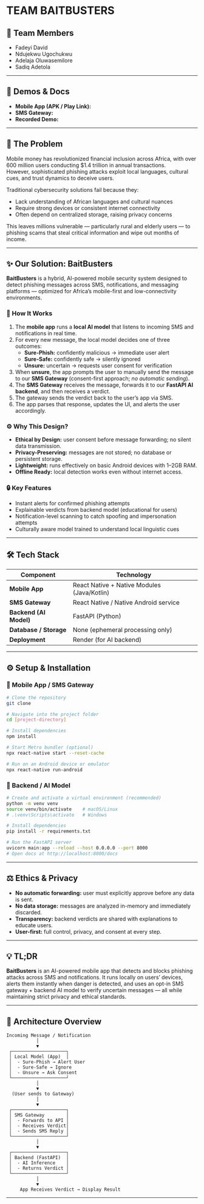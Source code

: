 # TEAM BAITBUSTERS

## 👥 Team Members
- Fadeyi David  
- Ndujekwu Ugochukwu  
- Adelaja Oluwasemilore  
- Sadiq Adetola

---

## 🚀 Demos & Docs

* **Mobile App (APK / Play Link):**   
* **SMS Gateway:**    
* **Recorded Demo:**   

---

## 🎯 The Problem

Mobile money has revolutionized financial inclusion across Africa, with over 600 million users conducting $1.4 trillion in annual transactions.  
However, sophisticated phishing attacks exploit local languages, cultural cues, and trust dynamics to deceive users.  

Traditional cybersecurity solutions fail because they:
- Lack understanding of African languages and cultural nuances  
- Require strong devices or consistent internet connectivity  
- Often depend on centralized storage, raising privacy concerns  

This leaves millions vulnerable — particularly rural and elderly users — to phishing scams that steal critical information and wipe out months of income.

---

## ✨ Our Solution: **BaitBusters**

**BaitBusters** is a hybrid, AI-powered mobile security system designed to detect phishing messages across SMS, notifications, and messaging platforms — optimized for Africa’s mobile-first and low-connectivity environments.

### 🧠 How It Works
1. The **mobile app** runs a **local AI model** that listens to incoming SMS and notifications in real time.  
2. For every new message, the local model decides one of three outcomes:
   - **Sure-Phish:** confidently malicious → immediate user alert  
   - **Sure-Safe:** confidently safe → silently ignored  
   - **Unsure:** uncertain → requests user consent for verification
3. When **unsure**, the app prompts the user to manually send the message to our **SMS Gateway** (consent-first approach; *no automatic sending*).  
4. The **SMS Gateway** receives the message, forwards it to our **FastAPI AI backend**, and then receives a verdict.
5. The gateway sends the verdict back to the user’s app via SMS.  
6. The app parses that response, updates the UI, and alerts the user accordingly.

### ⚙️ Why This Design?
- **Ethical by Design:** user consent before message forwarding; no silent data transmission.  
- **Privacy-Preserving:** messages are not stored; no database or persistent storage.  
- **Lightweight:** runs effectively on basic Android devices with 1–2GB RAM.  
- **Offline Ready:** local detection works even without internet access.  

### 🔒 Key Features
- Instant alerts for confirmed phishing attempts  
- Explainable verdicts from backend model (educational for users)  
- Notification-level scanning to catch spoofing and impersonation attempts  
- Culturally aware model trained to understand local linguistic cues  

---

## 🛠️ Tech Stack

| Component | Technology |
|------------|-------------|
| **Mobile App** | React Native + Native Modules (Java/Kotlin) |
| **SMS Gateway** | React Native / Native Android service |
| **Backend (AI Model)** | FastAPI (Python) |
| **Database / Storage** | None (ephemeral processing only) |
| **Deployment** | Render (for AI backend) |

---

## ⚙️ Setup & Installation

### 📱 Mobile App / SMS Gateway
```bash
# Clone the repository
git clone 

# Navigate into the project folder
cd [project-directory]

# Install dependencies
npm install

# Start Metro bundler (optional)
npx react-native start --reset-cache

# Run on an Android device or emulator
npx react-native run-android
````

### 🧠 Backend / AI Model

```bash
# Create and activate a virtual environment (recommended)
python -m venv venv
source venv/bin/activate    # macOS/Linux
# .\venv\Scripts\activate   # Windows

# Install dependencies
pip install -r requirements.txt

# Run the FastAPI server
uvicorn main:app --reload --host 0.0.0.0 --port 8000
# Open docs at http://localhost:8000/docs
```

---

## ⚖️ Ethics & Privacy

* **No automatic forwarding:** user must explicitly approve before any data is sent.
* **No data storage:** messages are analyzed in-memory and immediately discarded.
* **Transparency:** backend verdicts are shared with explanations to educate users.
* **User-first:** full control, privacy, and consent at every step.

---

## 💡 TL;DR

**BaitBusters** is an AI-powered mobile app that detects and blocks phishing attacks across SMS and notifications.
It runs locally on users’ devices, alerts them instantly when danger is detected, and uses an opt-in SMS gateway + backend AI model to verify uncertain messages — all while maintaining strict privacy and ethical standards.

---

## 🧩 Architecture Overview

```
Incoming Message / Notification
           │
           ▼
 ┌────────────────────┐
 │ Local Model (App)  │
 │  - Sure-Phish → Alert User
 │  - Sure-Safe → Ignore
 │  - Unsure → Ask Consent
 └────────────────────┘
           │
           ▼
  (User sends to Gateway)
           │
           ▼
 ┌────────────────────┐
 │ SMS Gateway        │
 │  - Forwards to API │
 │  - Receives Verdict│
 │  - Sends SMS Reply │
 └────────────────────┘
           │
           ▼
 ┌────────────────────┐
 │ Backend (FastAPI)  │
 │  - AI Inference    │
 │  - Returns Verdict │
 └────────────────────┘
           │
           ▼
     App Receives Verdict → Display Result
```

---


